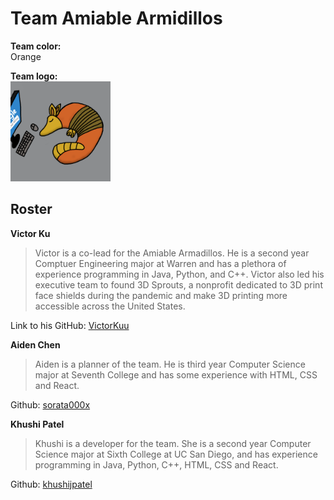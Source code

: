 # Team Amiable Armidillos

**Team color:** <br>
Orange <br>

**Team logo:** <br>
<img alt="armadillo_logo" src="./images/armadillo.png" width="160">

## Roster

**Victor Ku**   

> Victor is a co-lead for the Amiable Armadillos. He is a second year Comptuer Engineering major at Warren and has a plethora of experience programming in Java, Python, and C++. Victor also led his executive team to found 3D Sprouts, a nonprofit dedicated to 3D print face shields during the pandemic and make 3D printing more accessible across the United States. <br>

Link to his GitHub: [VictorKuu](https://github.com/VictorKuu?tab=repositories)

**Aiden Chen**

> Aiden is a planner of the team. He is third year Computer Science major at Seventh College and has some experience with HTML, CSS and React.

Github: [sorata000x](https://github.com/sorata000x)

**Khushi Patel**
> Khushi is a developer for the team. She is a second year Computer Science major at Sixth College at UC San Diego, and has experience programming in Java, Python, C++, HTML, CSS and React.

Github: [khushijpatel](https://github.com/khushijpatel)